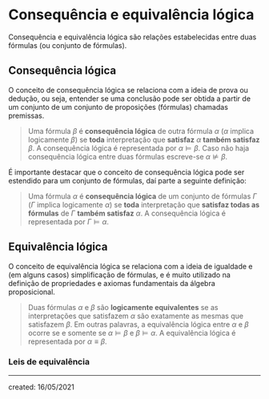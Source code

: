 # Consequência e equivalência lógica
Consequência e equivalência lógica são relações estabelecidas entre duas fórmulas (ou conjunto de fórmulas).

## Consequência lógica
O conceito de consequência lógica se relaciona com a ideia de prova ou dedução, ou seja, entender se uma conclusão pode ser obtida a partir de um conjunto de um conjunto de proposições (fórmulas) chamadas premissas.

>Uma fórmula $\beta$ é **consequência lógica** de outra fórmula $\alpha$ ($\alpha$ implica logicamente $\beta$) se **toda** interpretação que **satisfaz** $\alpha$ **também satisfaz** $\beta$. A consequência lógica é representada por $\alpha \vDash \beta$. Caso não haja consequência lógica entre duas fórmulas escreve-se $\alpha \nvDash \beta$.

É importante destacar que o conceito de consequência lógica pode ser estendido para um conjunto de fórmulas, daí parte a seguinte definição:

>Uma fórmula $\alpha$ é **consequência lógica** de um conjunto de fórmulas $\Gamma$ ($\Gamma$ implica logicamente $\alpha$) se **toda** interpretação que **satisfaz todas as fórmulas** de $\Gamma$ **também satisfaz** $\alpha$. A consequência lógica é representada por $\Gamma \vDash \alpha$.

## Equivalência lógica
O conceito de equivalência lógica se relaciona com a ideia de igualdade e (em alguns casos) simplificação de fórmulas, e é muito utilizado na definição de propriedades e axiomas fundamentais da álgebra proposicional.

>Duas fórmulas $\alpha$ e $\beta$ são **logicamente equivalentes** se as interpretações que satisfazem $\alpha$ são exatamente as mesmas que satisfazem $\beta$. Em outras palavras, a equivalência lógica entre $\alpha$ e $\beta$ ocorre se e somente se $\alpha \vDash \beta$ e $\beta \vDash \alpha$. A equivalência lógica é representada por $\alpha \equiv \beta$.

### Leis de equivalência

---

created: 16/05/2021
